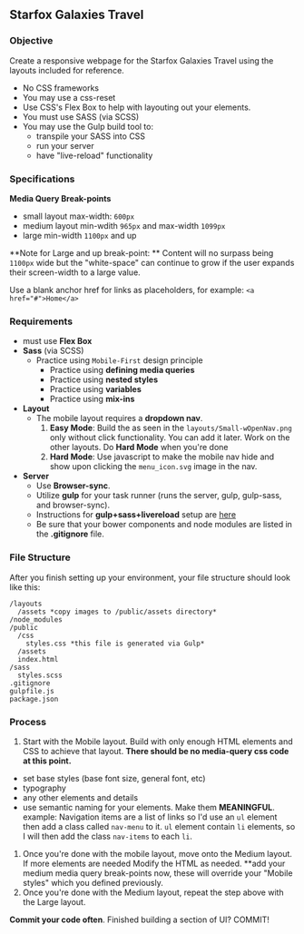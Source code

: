 ## Starfox Galaxies Travel

### Objective

Create a responsive webpage for the Starfox Galaxies Travel using the  layouts included for reference.

- No CSS frameworks
- You may use a css-reset
- Use CSS's Flex Box to help with layouting out your elements.
- You must use SASS (via SCSS)
- You may use the Gulp build tool to:
  - transpile your SASS into CSS
  - run your server
  - have "live-reload" functionality

### Specifications

**Media Query Break-points**
- small layout max-width: `600px`
- medium layout min-wdith `965px` and max-width `1099px`
- large min-width `1100px` and up

**Note for Large and up break-point: ** Content will no surpass being `1100px` wide but the "white-space" can continue to grow if the user expands their screen-width to a large value.

Use a blank anchor href for links as placeholders, for example: `<a href="#">Home</a>`

### Requirements

- must use **Flex Box**
- **Sass** (via SCSS)
  - Practice using `Mobile-First` design principle
	- Practice using **defining media queries**
	- Practice using **nested styles**
	- Practice using **variables**
	- Practice using **mix-ins**
- **Layout**
	- The mobile layout requires a **dropdown nav**.
		1. **Easy Mode**: Build the as seen in the `layouts/Small-wOpenNav.png` only without click functionality. You can add it later. Work on the other layouts. Do **Hard Mode** when you're done
		1. **Hard Mode**: Use javascript to make the mobile nav hide and show upon clicking the `menu_icon.svg` image in the nav.
- **Server**
	- Use **Browser-sync**.
	- Utilize **gulp** for your task runner (runs the server, gulp, gulp-sass, and browser-sync).
	- Instructions for **gulp+sass+livereload** setup are [here](https://gist.github.com/theRemix/b9f10de0bead6a7eaf5a)
	- Be sure that your bower components and node modules are listed in the **.gitignore** file.

### File Structure
After you finish setting up your environment, your file structure should look like this:

```
/layouts
  /assets *copy images to /public/assets directory*
/node_modules
/public
  /css
    styles.css *this file is generated via Gulp*
  /assets
  index.html
/sass
  styles.scss
.gitignore
gulpfile.js
package.json
```

### Process

1. Start with the Mobile layout. Build with only enough HTML elements and CSS to achieve that layout. **There should be no media-query css code at this point.**
  - set base styles (base font size, general font, etc)
  - typography
  - any other elements and details
  - use semantic naming for your elements. Make them **MEANINGFUL**. example: Navigation items are a list of links so I'd use an `ul` element then add a class called `nav-menu` to it. `ul` element contain `li` elements, so I will then add the class `nav-items` to each `li`.
1. Once you're done with the mobile layout, move onto the Medium layout. If more elements are needed Modify the HTML as needed. **add your medium media query break-points now, these will override your "Mobile styles" which you defined previously.
1. Once you're done with the Medium layout, repeat the step above with the Large layout.

**Commit your code often**. Finished building a section of UI? COMMIT!
